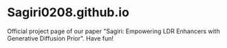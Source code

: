 # Sagiri0208.github.io
Official project page of our paper "Sagiri: Empowering LDR Enhancers with Generative Diffusion Prior". Have fun!
